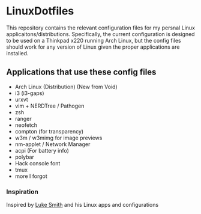 # LinuxDotfiles
This repository contains the relevant configuration files for my persnal Linux applicaitons/distributions. Specifically, the current configuration is designed to be used on a Thinkpad x220 running Arch Linux, but the config files should work for any version of Linux given the proper applications are installed.

## Applications that use these config files

+ Arch Linux (Distribution) (New from Void)
+ i3 (i3-gaps)
+ urxvt
+ vim + NERDTree / Pathogen
+ zsh 
+ ranger
+ neofetch
+ compton (for transparency)
+ w3m / w3mimg for image previews
+ nm-applet / Network Manager
+ acpi (For battery info)
+ polybar
+ Hack console font
+ tmux
+ more I forgot

### Inspiration

Inspired by [Luke Smith](https://github.com/lukesmithxyz) and his Linux apps and configurations

